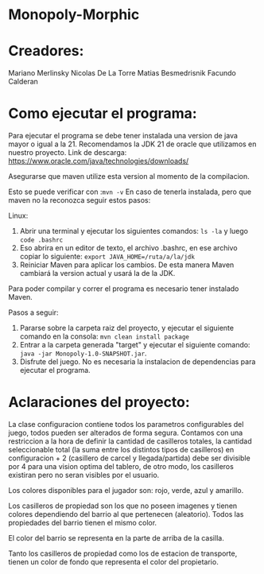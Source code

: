 # Monopoly-Morphic
# Creadores:
Mariano Merlinsky
Nicolas De La Torre
Matias Besmedrisnik
Facundo Calderan
# Como ejecutar el programa:
Para ejecutar el programa se debe tener instalada una version de java mayor o igual a la 21.  Recomendamos la JDK 21 de oracle que utilizamos en nuestro proyecto.
Link de descarga: https://www.oracle.com/java/technologies/downloads/

Asegurarse que maven utilize esta version al momento de la compilacion.

Esto se puede verificar con :`mvn -v`
En caso de tenerla instalada, pero que maven no la reconozca seguir estos pasos:

Linux: 
1. Abrir una terminal y ejecutar los siguientes comandos: `ls -la` y luego `code .bashrc`
2. Eso abrira en un editor de texto, el archivo .bashrc, en ese archivo copiar lo siguiente: `export JAVA_HOME=/ruta/a/la/jdk`
3. Reiniciar Maven para aplicar los cambios.
De esta manera Maven cambiará la version actual y usará la de la JDK.
 

Para poder compilar y correr el programa es necesario tener instalado Maven.

Pasos a seguir:
1. Pararse sobre la carpeta raiz del proyecto, y ejecutar el siguiente comando en la consola: `mvn clean install package`
2. Entrar a la carpeta generada "target" y ejecutar el siguiente comando: `java -jar Monopoly-1.0-SNAPSHOT.jar`.
3. Disfrute del juego.
No es necesaria la instalacion de dependencias para ejecutar el programa.

# Aclaraciones del proyecto:
La clase configuracion contiene todos los parametros configurables del juego, todos pueden ser alterados de forma segura. Contamos con una restriccion a la hora de definir la cantidad de casilleros totales, la cantidad seleccionable total (la suma entre los distintos tipos de casilleros) en configuracion + 2 (casillero de carcel y llegada/partida) debe ser divisible por 4 para una vision optima del tablero, de otro modo, los casilleros existiran pero no seran visibles por el usuario.

Los colores disponibles para el jugador son: rojo, verde, azul y amarillo.

Los casilleros de propiedad son los que no poseen imagenes y tienen colores dependiendo del barrio al que pertenecen (aleatorio). Todos las propiedades del barrio tienen el mismo color.

El color del barrio se representa en la parte de arriba de la casilla.

Tanto los casilleros de propiedad como los de estacion de transporte, tienen un color de fondo que representa el color del propietario.


